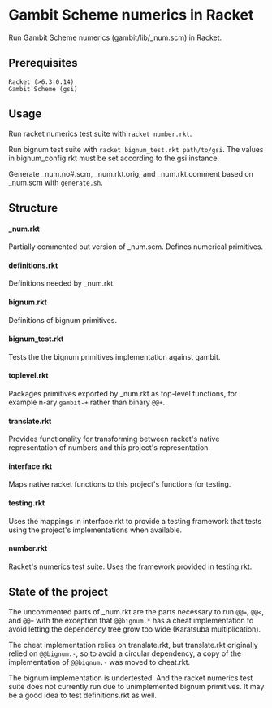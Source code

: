 # Gambit Scheme numerics in Racket

Run Gambit Scheme numerics (gambit/lib/_num.scm) in Racket.

## Prerequisites

```
Racket (>6.3.0.14)
Gambit Scheme (gsi)
```

## Usage

Run racket numerics test suite with `racket number.rkt`.

Run bignum test suite with `racket bignum_test.rkt path/to/gsi`. The values in bignum_config.rkt must be set according to the gsi instance.

Generate _num.no#.scm, _num.rkt.orig, and _num.rkt.comment based on _num.scm with `generate.sh`.

## Structure

#### _num.rkt

Partially commented out version of _num.scm. Defines numerical primitives.

#### definitions.rkt

Definitions needed by _num.rkt.

#### bignum.rkt

Definitions of bignum primitives.

#### bignum_test.rkt

Tests the the bignum primitives implementation against gambit.

#### toplevel.rkt

Packages primitives exported by _num.rkt as top-level functions, for example n-ary `gambit-+` rather than binary `@@+`.

#### translate.rkt

Provides functionality for transforming between racket's native representation of numbers and this project's representation.

#### interface.rkt

Maps native racket functions to this project's functions for testing.

#### testing.rkt

Uses the mappings in interface.rkt to provide a testing framework that tests using the project's implementations when available.

#### number.rkt

Racket's numerics test suite. Uses the framework provided in testing.rkt.

## State of the project

The uncommented parts of _num.rkt are the parts necessary to run `@@=`, `@@<`, and `@@+` with the exception that `@@bignum.*` has a cheat implementation to avoid letting the dependency tree grow too wide (Karatsuba multiplication).

The cheat implementation relies on translate.rkt, but translate.rkt originally relied on `@@bignum.-`, so to avoid a circular dependency, a copy of the implementation of `@@bignum.-` was moved to cheat.rkt.

The bignum implementation is undertested. And the racket numerics test suite does not currently run due to unimplemented bignum primitives. It may be a good idea to test definitions.rkt as well.
